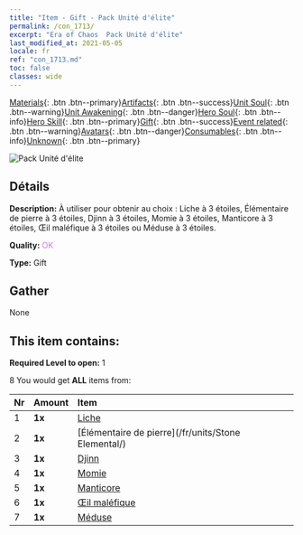 ```yaml
---
title: "Item - Gift - Pack Unité d'élite"
permalink: /con_1713/
excerpt: "Era of Chaos  Pack Unité d'élite"
last_modified_at: 2021-05-05
locale: fr
ref: "con_1713.md"
toc: false
classes: wide
---
```

 [Materials](/ItemsFR/){: .btn .btn--primary}[Artifacts](/ItemsFR/Artifacts/){: .btn .btn--success}[Unit Soul](/ItemsFR/UnitSoul/){: .btn .btn--warning}[Unit Awakening](/ItemsFR/UnitAwakening/){: .btn .btn--danger}[Hero Soul](/ItemsFR/HeroSoul/){: .btn .btn--info}[Hero Skill](/ItemsFR/HeroSkill/){: .btn .btn--primary}[Gift](/ItemsFR/Gift/){: .btn .btn--success}[Event related](/ItemsFR/Events/){: .btn .btn--warning}[Avatars](/ItemsFR/Avatars/){: .btn .btn--danger}[Consumables](/ItemsFR/Consumables/){: .btn .btn--info}[Unknown](/ItemsFR/Unknown/){: .btn .btn--primary}

 ![Pack Unité d'élite](/images/t/i_907054.png)

## Détails
 **Description:** À utiliser pour obtenir au choix : Liche à 3 étoiles, Élémentaire de pierre à 3 étoiles, Djinn à 3 étoiles, Momie à 3 étoiles, Manticore à 3 étoiles, Œil maléfique à 3 étoiles ou Méduse à 3 étoiles.

 **Quality:** <span style="color: #DA70D6">OK</span>

 **Type:** Gift

## Gather

  None

## This item contains:

 **Required Level to open:** 1

 8 You would get **ALL** items  from:

  | Nr | Amount |     Item    |
  |:---|:-------|:------------|
  | 1 |  **1x** | [Liche](/fr/units/Lich/) |  | 
  | 2 |  **1x** | [Élémentaire de pierre](/fr/units/Stone Elemental/) |  | 
  | 3 |  **1x** | [Djinn](/fr/units/Genie/) |  | 
  | 4 |  **1x** | [Momie](/fr/units/Mummy/) |  | 
  | 5 |  **1x** | [Manticore](/fr/units/Manticore/) |  | 
  | 6 |  **1x** | [Œil maléfique](/fr/units/Beholder/) |  | 
  | 7 |  **1x** | [Méduse](/fr/units/Medusa/) |  | 
